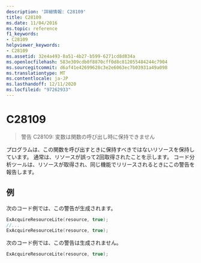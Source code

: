 ```yaml
---
description: '詳細情報: C28109'
title: C28109
ms.date: 11/04/2016
ms.topic: reference
f1_keywords:
- C28109
helpviewer_keywords:
- C28109
ms.assetid: 32e4a493-8a51-4b27-b599-6271cd8d834a
ms.openlocfilehash: 583e309cdb0f8870cff0d8c812055484244c7904
ms.sourcegitcommit: d6af41e42699628c3e2e6063ec7b03931a49a098
ms.translationtype: MT
ms.contentlocale: ja-JP
ms.lasthandoff: 12/11/2020
ms.locfileid: "97262933"
---
```

# <a name="c28109"></a>C28109

> 警告 C28109: 変数は関数の呼び出し時に保持できません

プログラムは、この関数を呼び出すときに保持すべきではないリソースを保持しています。 通常は、リソースが誤って2回取得されたことを示します。 コード分析ツールは、リソースが取得され、同じ機能でリリースされるときにこの警告を報告します。

## <a name="example"></a>例

次のコード例では、この警告が生成されます。

```cpp
ExAcquireResourceLite(resource, true);
//...
ExAcquireResourceLite(resource, true);
```

次のコード例では、この警告は生成されません。

```cpp
ExAcquireResourceLite(resource, true);
```
